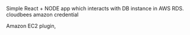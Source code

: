 Simple React + NODE app which interacts with DB instance in AWS RDS.
cloudbees amazon credential


Amazon EC2 plugin,



